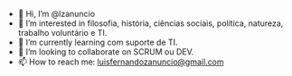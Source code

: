 - 👋 Hi, I’m @lzanuncio
- 👀 I’m interested in filosofia, história, ciências sociais, política, natureza, trabalho voluntário e TI.
- 🌱 I’m currently learning com suporte de TI.
- 💞️ I’m looking to collaborate on SCRUM ou DEV.
- 📫 How to reach me: luisfernandozanuncio@gmail.com


